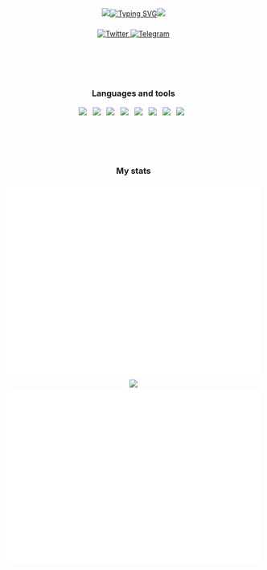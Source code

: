 
<div id="header" align="center">
    <a href="https://git.io/typing-svg"> <img src="https://media.giphy.com/media/hvRJCLFzcasrR4ia7z/giphy.gif" width="30px"/><img src="https://readme-typing-svg.demolab.com?font=Fira+Code&size=25&duration=750&pause=350&color=ED0253&center=true&multiline=true&width=1000&height=100&lines=Welcome+everyone!;My+name+is+Daud.;I am a Junior Frontend Developer." alt="Typing SVG" /></a><img src="https://media.giphy.com/media/hvRJCLFzcasrR4ia7z/giphy.gif" width="100px"/>
<h3 ></h3>    
</div>
<div id="socials" align="center">
	<a href="https://www.instagram.com/alpnstar/">
		<img src="https://img.shields.io/badge/Instagram-orange?style=for-the-badge&logo=instagram&logoColor=white" alt="Twitter"/>
	</a>
	<a href="https://t.me/satiyadzhiev">
		<img src="https://img.shields.io/badge/Telegram-blue?style=for-the-badge&logo=telegram&logoColor=white" alt="Telegram"/>
	</a>
</div>
<div style = 'margin-top: 100px;'id = "languages-and-tools" align = "center">
    <h3>Languages and tools</h3>
    <img align = 'center' src="https://cdn.jsdelivr.net/gh/devicons/devicon/icons/javascript/javascript-original.svg" width="40"/>&nbsp;&nbsp;
    <img align = 'center' width = '40px' src="https://cdn.jsdelivr.net/gh/devicons/devicon/icons/react/react-original-wordmark.svg" />&nbsp;&nbsp;
    <img align = 'center' width = '40px' src="https://cdn.jsdelivr.net/gh/devicons/devicon/icons/nodejs/nodejs-original.svg" />&nbsp;&nbsp;  
    <img align = 'center' width = '40px'src="https://cdn.jsdelivr.net/gh/devicons/devicon/icons/npm/npm-original-wordmark.svg" />&nbsp;&nbsp;
    <img align = 'center' width = '40px' src="https://cdn.jsdelivr.net/gh/devicons/devicon/icons/webpack/webpack-original.svg" />&nbsp;&nbsp;
    <img align = 'center' width = '40px' src="https://cdn.jsdelivr.net/gh/devicons/devicon/icons/sass/sass-original.svg" />&nbsp;&nbsp;
    <img align = 'center' width = '40px' src="https://cdn.jsdelivr.net/gh/devicons/devicon/icons/git/git-original.svg" />&nbsp;&nbsp;
    <img align = 'center' width = '40px' src="https://cdn.jsdelivr.net/gh/devicons/devicon/icons/vscode/vscode-original.svg"  />&nbsp;&nbsp;
</div>
<div id="stat" align="center">
	<h3 style = 'margin-top: 100px' align = 'center'>My stats</h3>
	<img src = 'github-metrics.svg'><br>
	<img src = 'https://www.codewars.com/users/alpnstar/badges/large'><br>
	<img src = 'metrics.plugin.isocalendar.fullyear.svg'>
</div>
